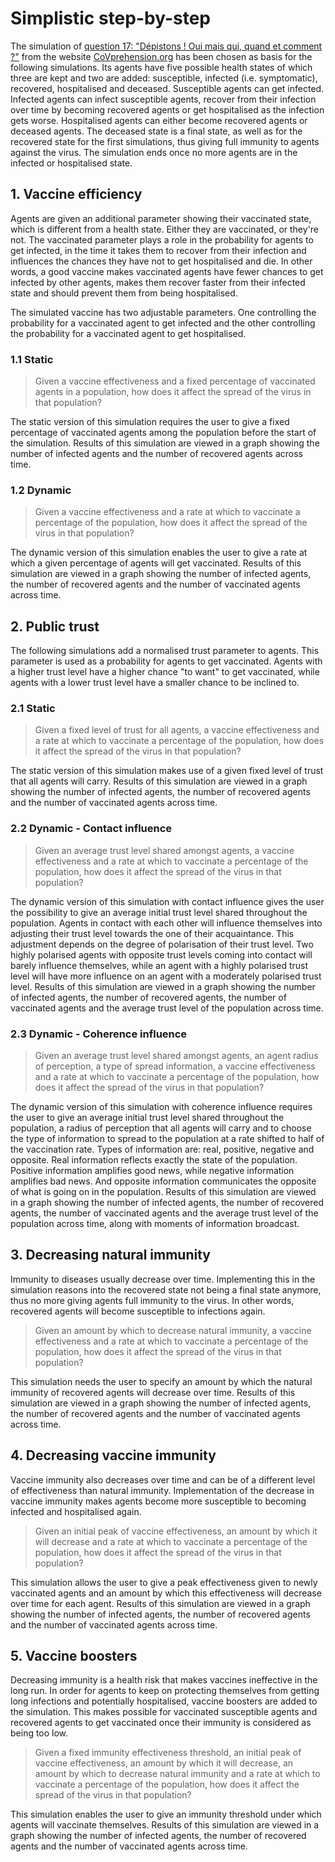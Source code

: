 # Simplistic step-by-step

The simulation of [question 17: "Dépistons ! Oui mais qui, quand et comment ?"](https://covprehension.org/2020/05/12/q17.html) from the website [CoVprehension.org](https://covprehension.org/) has been chosen as basis for the following simulations. Its agents have five possible health states of which three are kept and two are added: susceptible, infected (i.e. symptomatic), recovered, hospitalised and deceased. Susceptible agents can get infected. Infected agents can infect susceptible agents, recover from their infection over time by becoming recovered agents or get hospitalised as the infection gets worse. Hospitalised agents can either become recovered agents or deceased agents. The deceased state is a final state, as well as for the recovered state for the first simulations, thus giving full immunity to agents against the virus. The simulation ends once no more agents are in the infected or hospitalised state.

## 1. Vaccine efficiency

Agents are given an additional parameter showing their vaccinated state, which is different from a health state. Either they are vaccinated, or they're not. The vaccinated parameter plays a role in the probability for agents to get infected, in the time it takes them to recover from their infection and influences the chances they have not to get hospitalised and die. In other words, a good vaccine makes vaccinated agents have fewer chances to get infected by other agents, makes them recover faster from their infected state and should prevent them from being hospitalised.

The simulated vaccine has two adjustable parameters. One controlling the probability for a vaccinated agent to get infected and the other controlling the probability for a vaccinated agent to get hospitalised.

### 1.1 Static

>Given a vaccine effectiveness and a fixed percentage of vaccinated agents in a population, how does it affect the spread of the virus in that population?

The static version of this simulation requires the user to give a fixed percentage of vaccinated agents among the population before the start of the simulation. Results of this simulation are viewed in a graph showing the number of infected agents and the number of recovered agents across time.

### 1.2 Dynamic

>Given a vaccine effectiveness and a rate at which to vaccinate a percentage of the population, how does it affect the spread of the virus in that population?

The dynamic version of this simulation enables the user to give a rate at which a given percentage of agents will get vaccinated. Results of this simulation are viewed in a graph showing the number of infected agents, the number of recovered agents and the number of vaccinated agents across time.

## 2. Public trust

The following simulations add a normalised trust parameter to agents. This parameter is used as a probability for agents to get vaccinated. Agents with a higher trust level have a higher chance "to want" to get vaccinated, while agents with a lower trust level have a smaller chance to be inclined to.

### 2.1 Static

>Given a fixed level of trust for all agents, a vaccine effectiveness and a rate at which to vaccinate a percentage of the population, how does it affect the spread of the virus in that population?

The static version of this simulation makes use of a given fixed level of trust that all agents will carry. Results of this simulation are viewed in a graph showing the number of infected agents, the number of recovered agents and the number of vaccinated agents across time.

### 2.2 Dynamic - Contact influence

>Given an average trust level shared amongst agents, a vaccine effectiveness and a rate at which to vaccinate a percentage of the population, how does it affect the spread of the virus in that population?

The dynamic version of this simulation with contact influence gives the user the possibility to give an average initial trust level shared throughout the population. Agents in contact with each other will influence themselves into adjusting their trust level towards the one of their acquaintance. This adjustment depends on the degree of polarisation of their trust level. Two highly polarised agents with opposite trust levels coming into contact will barely influence themselves, while an agent with a highly polarised trust level will have more influence on an agent with a moderately polarised trust level. Results of this simulation are viewed in a graph showing the number of infected agents, the number of recovered agents, the number of vaccinated agents and the average trust level of the population across time.

### 2.3 Dynamic - Coherence influence

>Given an average trust level shared amongst agents, an agent radius of perception, a type of spread information, a vaccine effectiveness and a rate at which to vaccinate a percentage of the population, how does it affect the spread of the virus in that population?

The dynamic version of this simulation with coherence influence requires the user to give an average initial trust level shared throughout the population, a radius of perception that all agents will carry and to choose the type of information to spread to the population at a rate shifted to half of the vaccination rate. Types of information are: real, positive, negative and opposite. Real information reflects exactly the state of the population. Positive information amplifies good news, while negative information amplifies bad news. And opposite information communicates the opposite of what is going on in the population. Results of this simulation are viewed in a graph showing the number of infected agents, the number of recovered agents, the number of vaccinated agents and the average trust level of the population across time, along with moments of information broadcast.

## 3. Decreasing natural immunity

Immunity to diseases usually decrease over time. Implementing this in the simulation reasons into the recovered state not being a final state anymore, thus no more giving agents full immunity to the virus. In other words, recovered agents will become susceptible to infections again.

>Given an amount by which to decrease natural immunity, a vaccine effectiveness and a rate at which to vaccinate a percentage of the population, how does it affect the spread of the virus in that population?

This simulation needs the user to specify an amount by which the natural immunity of recovered agents will decrease over time. Results of this simulation are viewed in a graph showing the number of infected agents, the number of recovered agents and the number of vaccinated agents across time.

## 4. Decreasing vaccine immunity

Vaccine immunity also decreases over time and can be of a different level of effectiveness than natural immunity. Implementation of the decrease in vaccine immunity makes agents become more susceptible to becoming infected and hospitalised again.

>Given an initial peak of vaccine effectiveness, an amount by which it will decrease and a rate at which to vaccinate a percentage of the population, how does it affect the spread of the virus in that population?

This simulation allows the user to give a peak effectiveness given to newly vaccinated agents and an amount by which this effectiveness will decrease over time for each agent. Results of this simulation are viewed in a graph showing the number of infected agents, the number of recovered agents and the number of vaccinated agents across time.

## 5. Vaccine boosters

Decreasing immunity is a health risk that makes vaccines ineffective in the long run. In order for agents to keep on protecting themselves from getting long infections and potentially hospitalised, vaccine boosters are added to the simulation. This makes possible for vaccinated susceptible agents and recovered agents to get vaccinated once their immunity is considered as being too low.

>Given a fixed immunity effectiveness threshold, an initial peak of vaccine effectiveness, an amount by which it will decrease, an amount by which to decrease natural immunity and a rate at which to vaccinate a percentage of the population, how does it affect the spread of the virus in that population?

This simulation enables the user to give an immunity threshold under which agents will vaccinate themselves. Results of this simulation are viewed in a graph showing the number of infected agents, the number of recovered agents and the number of vaccinated agents across time.
